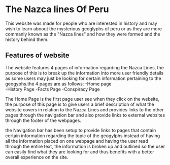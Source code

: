 # The Nazca lines Of Peru

This website was made for people who are interested in history and may wish to learn aboout the mysterious geoglyphs of peru or as they are more commanly known as the "Nazca lines" and how they were formed and the history behind them.


## Features of website

The website features 4 pages of information regarding the Nazca Lines, the purpose of this is to break up the information into more user friendly details as some users may just be looking for certain information pertaining to the geogyphs.the 4 pages are as follows: -Home page   
            -History Page
            -Facts Page
            -Conspiracy Page

The Home Page is the first page user see when they click on the website, the purpose of this page is to give users a brief description of what the website covers in relation to the Nazca Lines and provides links to the other pages through the navigation bar and also provide links to external websites through the footer of the webpages.

the Navigation bar has been setup to provide links to pages that contain certain information regarding the topic of the geogylphs
instead of having all the information placed on one webpage and having the user read through the entire text, the information is broken up and outlined so the user can easily find what they are looking for and thus benefits with a better  overall experience on the site.


